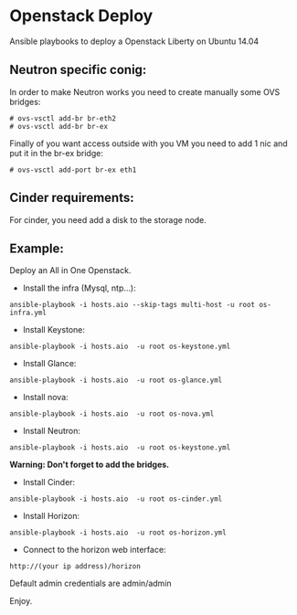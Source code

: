 # Openstack Deploy
Ansible playbooks to deploy a Openstack Liberty on Ubuntu 14.04

## Neutron specific conig:
In order to make Neutron works you need to create manually some OVS bridges:

```
# ovs-vsctl add-br br-eth2
# ovs-vsctl add-br br-ex
```

Finally of you want access outside with you VM you need to add 1 nic and put it in the br-ex bridge:
```
# ovs-vsctl add-port br-ex eth1
```
## Cinder requirements:
For cinder, you need add a disk to the storage node.

## Example:
Deploy an All in One Openstack.
- Install the infra (Mysql, ntp...):
```
ansible-playbook -i hosts.aio --skip-tags multi-host -u root os-infra.yml
```
- Install Keystone:
```
ansible-playbook -i hosts.aio  -u root os-keystone.yml
```
- Install Glance:
```
ansible-playbook -i hosts.aio  -u root os-glance.yml
```
- Install nova:
```
ansible-playbook -i hosts.aio  -u root os-nova.yml
```
- Install Neutron:
```
ansible-playbook -i hosts.aio  -u root os-keystone.yml
```
**Warning: Don't forget to add the bridges.**
- Install Cinder:
```
ansible-playbook -i hosts.aio  -u root os-cinder.yml
```
- Install Horizon:
```
ansible-playbook -i hosts.aio  -u root os-horizon.yml
```
- Connect to the horizon web interface:
```
http://(your ip address)/horizon
```
Default admin credentials are admin/admin

Enjoy.
